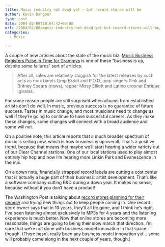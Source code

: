 ```yaml
---
title: Music industry not dead yet – but record stores will be
author: Kevin Dangoor
type: post
date: 2004-02-08T16:04:42+00:00
url: /2004/02/08/music-industry-not-dead-yet-but-record-stores-will-be/
categories:
  - Music

---
```

A couple of new articles about the state of the music biz. [Music Business Registers Pulse in Time for Grammys][1] is one of these &#8220;business is up, despite some failures&#8221; sort of articles.

> After all, sales are relatively sluggish for the latest releases by such acts as rock bands Limp Bizkit and P.O.D., pop singers Pink and Britney Spears (news), rapper Missy Elliott and Latino crooner Enrique Iglesias.

For some reason people are still surprised when albums from established artists don&#8217;t do well. In music, previous success is no guarantee of future success. Tastes in music change, and most musicians need to change as well if they&#8217;re going to continue to have successful careers. As they make these changes, some changes will connect with a broad audience and some will not.
  
On a positive note, this article reports that a much broader spectrum of music is selling now, which is how business is up overall. That&#8217;s a positive trend, because that means that maybe we&#8217;ll start hearing a wider variety out of our Clear Channel stations. One of our local stations used to play almost entirely hip hop and now I&#8217;m hearing more Linkin Park and Evanescence in the mix.

On a down note, financially strapped record labels are cutting a cost center that is actually a huge part of their business: artist development. That&#8217;s like a software company cutting R&D during a down year. It makes no sense, because without it you don&#8217;t have a product!

The Washington Post is talking about [record stores planning for their demise][2] and trying new things out to keep people coming in. One record store owner says that in 10 years, they&#8217;ll all be gone, and I think he&#8217;s right. I&#8217;ve been listening almost exclusively to MP3s for 4 years and the listening experience is much better. Now that online stores are becoming more reasonable, things are going to being their slow march that direction. I&#8217;m sure that we&#8217;re not done with business model innovation in that space though. (There hasn&#8217;t really been any business model innovation yet&#8230; some will probably come along in the next couple of years, though.)

 [1]: http://story.news.yahoo.com/news?tmpl=story&cid=638&e=1&u=/nm/20040207/en_nm/leisure_grammys_dc "Yahoo! News - Music Business Registers Pulse in Time for Grammys"
 [2]: http://www.washingtonpost.com/ac2/wp-dyn/A20620-2004Feb6?language=printer